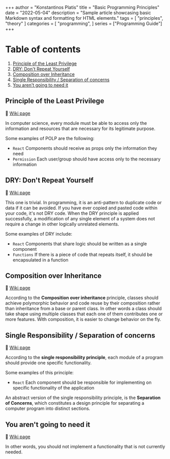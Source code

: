 +++
author = "Konstantinos Platis"
title = "Basic Programming Principles"
date = "2022-05-04"
description = "Sample article showcasing basic Markdown syntax and formatting for HTML elements."
tags = [
    "principles",
    "theory"
]
categories = [
    "programming",
]
series = ["Programming Guide"]
+++

# Table of contents
1. [Principle of the Least Privilege](#principle-of-the-least-privilege)
2. [DRY: Don't Repeat Yourself](#dry-dont-repeat-yourself)
3. [Composition over Inheritance](#composition-over-inheritance)
4. [Single Responsibility / Separation of concerns](#single-responsibility--separation-of-concerns)
5. [You aren't going to need it](#you-arent-going-to-need-it)

## Principle of the Least Privilege

📖 [Wiki page](https://en.wikipedia.org/wiki/Principle_of_least_privilege)

In computer science, every module must be able to access only the information and resources that are necessary for 
its legitimate purpose.

Some examples of POLP are the following:

- `React` Components should receive as props only the information they need
- `Permission` Each user/group should have access only to the necessary information

## DRY: Don't Repeat Yourself

📖 [Wiki page](https://en.wikipedia.org/wiki/Don%27t_repeat_yourself)

This one is trivial. In programming, it is an anti-pattern to duplicate code or data if it can be avoided. If you have
ever copied and pasted code within your code, it's not DRY code. When the DRY principle is applied successfully, 
a modification of any single element of a system does not require a change in other logically unrelated elements.

Some examples of DRY include:

- `React` Components that share logic should be written as a single component
- `Functions` If there is a piece of code that repeats itself, it should be encapsulated in a function

## Composition over Inheritance

📖 [Wiki page](https://en.wikipedia.org/wiki/Composition_over_inheritance)

According to the **Composition over inheritance** principle, classes should achieve polymorphic behavior and code reuse
by their composition rather than inheritance from a base or parent class. In other words a class should take shape using
multiple classes that each one of them contributes one or more features. With composition, it is easier to change behavior
on the fly.

## Single Responsibility / Separation of concerns

📖 [Wiki page](https://en.wikipedia.org/wiki/Single-responsibility_principle)

According to the **single responsibility principle**, each module of a program should provide one specific functionality.

Some examples of this principle:

- `React` Each component should be responsible for implementing on specific functionality of the application

An abstract version of the single responsibility principle, is the **Separation of Concerns**, which constitutes a design
principle for separating a computer program into distinct sections.

## You aren't going to need it

📖 [Wiki page](https://en.wikipedia.org/wiki/You_aren%27t_gonna_need_it)

In other words, you should not implement a functionality that is not currently needed.

